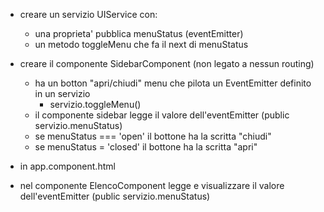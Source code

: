 - creare un servizio UIService con:
  -  una proprieta' pubblica menuStatus (eventEmitter)
  -  un metodo toggleMenu che fa il next di menuStatus
- creare il componente SidebarComponent (non legato a nessun routing)
  - ha un botton "apri/chiudi" menu che pilota un EventEmitter definito in un servizio
    - servizio.toggleMenu()
  - il componente sidebar legge il valore dell'eventEmitter (public servizio.menuStatus)
  - se menuStatus === 'open' il bottone ha la scritta "chiudi"
  - se menuStatus = 'closed' il bottone ha la scritta "apri"
- in app.component.html
    <app-sidebar></app-sidebar>

- nel componente ElencoComponent  legge e visualizzare il valore dell'eventEmitter (public servizio.menuStatus)
